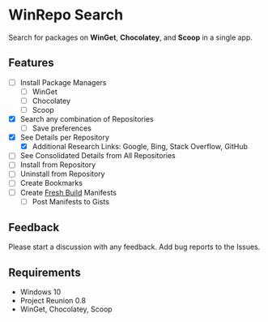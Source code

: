 # WinRepo Search

Search for packages on **WinGet**, **Chocolatey**, and **Scoop** in a single app.

## Features

* [ ] Install Package Managers
	* [ ] WinGet
	* [ ] Chocolatey
	* [ ] Scoop
* [x] Search any combination of Repositories
	* [ ] Save preferences
* [x] See Details per Repository
	* [x] Additional Research Links: Google, Bing, Stack Overflow, GitHub
* [ ] See Consolidated Details from All Repositories
* [ ] Install from Repository
* [ ] Uninstall from Repository
* [ ] Create Bookmarks
* [ ] Create [Fresh Build](https://github.com/PS-Services/FreshBuild) Manifests
	* [ ] Post Manifests to Gists

## Feedback

Please start a discussion with any feedback.  Add bug reports to the Issues.

## Requirements

* Windows 10
* Project Reunion 0.8
* WinGet, Chocolatey, Scoop